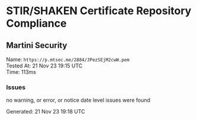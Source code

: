 # STIR/SHAKEN Certificate Repository Compliance

## Martini Security

Name: `https://p.mtsec.me/2884/JPezSEjM2cwW.pem`\
Tested At: 21 Nov 23 19:15 UTC\
Time: 113ms

### Issues

no warning, or error, or notice date level issues were found

Generated: 21 Nov 23 19:18 UTC